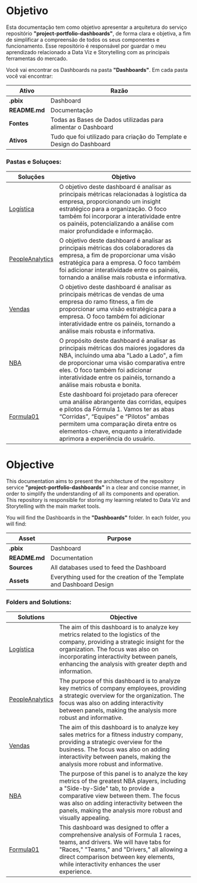 # Objetivo
Esta documentação tem como objetivo apresentar a arquitetura do serviço repositório **"project-portfolio-dashboards"**, de forma clara e objetiva, a fim de simplificar a compreensão de todos os seus componentes e funcionamento. Esse repositório é responsável por guardar o meu aprendizado relacionado a Data Viz e Storytelling com as principais ferramentas do mercado.

Você vai encontrar os Dashboards na pasta **"Dashboards"**. Em cada pasta você vai encontrar:

| Ativo  | Razão   |
|---|---|
| **.pbix** | Dashboard |
| **README.md** | Documentação |
| **Fontes** | Todas as Bases de Dados utilizadas para alimentar o Dashboard  |
| **Ativos** | Tudo que foi utilizado para criação do Template e Design do Dashboard |



### Pastas e Soluçoes:

| Soluções  |Objetivo   |
|---|---|
| [Logística](https://github.com/devjoelfranco/project-portfolio-dashboards/tree/main/project-portfolio-dashboards-main/Dashboards/Logistica)| O objetivo deste dashboard é analisar as principais métricas relacionadas à logística da empresa, proporcionando um insight estratégico para a organização. O foco também foi incorporar a interatividade entre os painéis, potencializando a análise com maior profundidade e informação.|
| [PeopleAnalytics](https://github.com/devjoelfranco/project-portfolio-dashboards/tree/main/project-portfolio-dashboards-main/Dashboards/PeopleAnalytics)| O objetivo deste dashboard é analisar as principais métricas dos colaboradores da empresa, a fim de proporcionar uma visão estratégica para a empresa. O foco também foi adicionar interatividade entre os painéis, tornando a análise mais robusta e informativa.|
| [Vendas](https://github.com/devjoelfranco/project-portfolio-dashboards/tree/main/project-portfolio-dashboards-main/Dashboards/Vendas)| O objetivo deste dashboard é analisar as principais métricas de vendas de uma empresa do ramo fitness, a fim de proporcionar uma visão estratégica para a empresa. O foco também foi adicionar interatividade entre os painéis, tornando a análise mais robusta e informativa.|
| [NBA](https://github.com/devjoelfranco/project-portfolio-dashboards/tree/main/project-portfolio-dashboards-main/Dashboards/NBA) | O propósito deste dashboard é analisar as principais métricas dos maiores jogadores da NBA, incluindo uma aba "Lado a Lado", a fim de proporcionar uma visão comparativa entre eles. O foco também foi adicionar interatividade entre os painéis, tornando a análise mais robusta e bonita. |
| [Formula01](https://github.com/devjoelfranco/project-portfolio-dashboards/tree/main/project-portfolio-dashboards-main/Dashboards/Formula01)| Este dashboard foi projetado para oferecer uma análise abrangente das corridas, equipes e pilotos da Fórmula 1. Vamos ter as abas “Corridas”, “Equipes” e “Pilotos”  ambas permitem uma comparação direta entre os elementos-chave, enquanto a interatividade aprimora a experiência do usuário.|

# Objective
This documentation aims to present the architecture of the repository service **"project-portfolio-dashboards"** in a clear and concise manner, in order to simplify the understanding of all its components and operation. This repository is responsible for storing my learning related to Data Viz and Storytelling with the main market tools.

You will find the Dashboards in the **"Dashboards"** folder. In each folder, you will find:

| Asset | Purpose |
|---|---|
| **.pbix** | Dashboard |
| **README.md** | Documentation |
| **Sources** | All databases used to feed the Dashboard |
| **Assets** | Everything used for the creation of the Template and Dashboard Design |

### Folders and Solutions:

| Solutions | Objective |
|---|---|
| [Logística](https://github.com/devjoelfranco/project-portfolio-dashboards/tree/main/project-portfolio-dashboards-main/Dashboards/Logistica)| The aim of this dashboard is to analyze key metrics related to the logistics of the company, providing a strategic insight for the organization. The focus was also on incorporating interactivity between panels, enhancing the analysis with greater depth and information.|
| [PeopleAnalytics](https://github.com/devjoelfranco/project-portfolio-dashboards/tree/main/project-portfolio-dashboards-main/Dashboards/PeopleAnalytics)| The purpose of this dashboard is to analyze key metrics of company employees, providing a strategic overview for the organization. The focus was also on adding interactivity between panels, making the analysis more robust and informative.|
| [Vendas](https://github.com/devjoelfranco/project-portfolio-dashboards/tree/main/project-portfolio-dashboards-main/Dashboards/Vendas)| The aim of this dashboard is to analyze key sales metrics for a fitness industry company, providing a strategic overview for the business. The focus was also on adding interactivity between panels, making the analysis more robust and informative.|
| [NBA](https://github.com/devjoelfranco/project-portfolio-dashboards/tree/main/project-portfolio-dashboards-main/Dashboards/NBA) | The purpose of this panel is to analyze the key metrics of the greatest NBA players, including a "Side-by-Side" tab, to provide a comparative view between them. The focus was also on adding interactivity between the panels, making the analysis more robust and visually appealing. |
| [Formula01](https://github.com/devjoelfranco/project-portfolio-dashboards/tree/main/project-portfolio-dashboards-main/Dashboards/Formula01) | This dashboard was designed to offer a comprehensive analysis of Formula 1 races, teams, and drivers. We will have tabs for "Races," "Teams," and "Drivers," all allowing a direct comparison between key elements, while interactivity enhances the user experience. |
